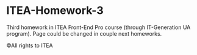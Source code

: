 # ITEA-Homework-3

Third homework in ITEA Front-End Pro course (through IT-Generation UA program). Page could be changed in couple next homeworks.

©All rights to ITEA
